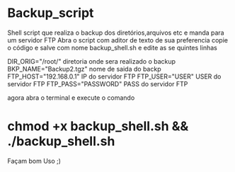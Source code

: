 # Backup_script
Shell script que realiza o backup dos diretórios,arquivos etc e manda para um servidor  FTP 
Abra o script com aditor de texto de sua preferencia copie o código e salve com nome backup_shell.sh
e edite as se quintes linhas

DIR_ORIG="/root/"   diretoria onde sera realizado o backup
BKP_NAME="Backup2.tgz" nome de saida do backp
FTP_HOST="192.168.0.1"  IP do servidor FTP 
FTP_USER="USER"        USER do servidor FTP
FTP_PASS="PASSWORD" PASS do servidor FTP

agora abra o terminal e execute o comando
# chmod +x backup_shell.sh && ./backup_shell.sh

Façam bom Uso ;)
